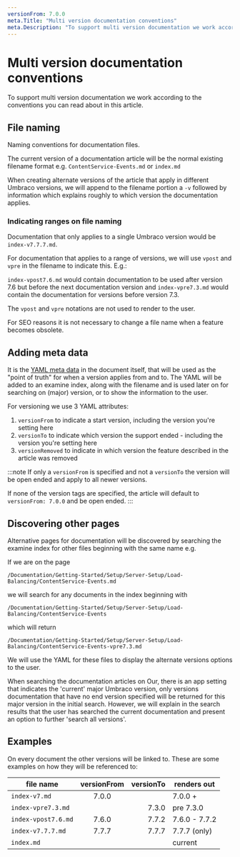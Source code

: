 ```yaml
---
versionFrom: 7.0.0
meta.Title: "Multi version documentation conventions"
meta.Description: "To support multi version documentation we work according to the conventions you can read about in this article."
---
```


# Multi version documentation conventions

To support multi version documentation we work according to the conventions you can read about in this article.

## File naming

Naming conventions for documentation files.

The current version of a documentation article will be the normal existing filename format e.g. `ContentService-Events.md` or `index.md`

When creating alternate versions of the article that apply in different Umbraco versions, we will append to the filename portion a `-v` followed by information which explains roughly to which version the documentation applies.

### Indicating ranges on file naming

Documentation that only applies to a single Umbraco version would be `index-v7.7.7.md`.

For documentation that applies to a range of versions, we will use `vpost` and `vpre` in the filename to indicate this. E.g.:

`index-vpost7.6.md` would contain documentation to be used after version 7.6 but before the next documentation version
and `index-vpre7.3.md` would contain the documentation for versions before version 7.3.

The `vpost` and `vpre` notations are not used to render to the user.

For SEO reasons it is not necessary to change a file name when a feature becomes obsolete.

## Adding meta data

It is the [YAML meta data](adding-metadata.md) in the document itself, that will be used as the "point of truth" for when a version applies from and to.
The YAML will be added to an examine index, along with the filename and is used later on for searching on (major) version, or to show the information to the user.

For versioning we use 3 YAML attributes:

1. `versionFrom` to indicate a start version, including the version you're setting here
2. `versionTo` to indicate which version the support ended - including the version you're setting here
3. `versionRemoved` to indicate in which version the feature described in the article was removed

:::note
If only a `versionFrom` is specified and not a `versionTo` the version will be open ended and apply to all newer versions.

If none of the version tags are specified, the article will default to `versionFrom: 7.0.0` and be open ended.
:::

## Discovering other pages

Alternative pages for documentation will be discovered by searching the examine index for other files beginning with the same name e.g.

If we are on the page

    /Documentation/Getting-Started/Setup/Server-Setup/Load-Balancing/ContentService-Events.md

we will search for any documents in the index beginning with

    /Documentation/Getting-Started/Setup/Server-Setup/Load-Balancing/ContentService-Events

which will return

    /Documentation/Getting-Started/Setup/Server-Setup/Load-Balancing/ContentService-Events-vpre7.3.md

We will use the YAML for these files to display the alternate versions options to the user.

When searching the documentation articles on Our, there is an app setting that indicates the 'current' major Umbraco version, only versions documentation that have no end version specified will be returned for this major version in the initial search. However, we will explain in the search results that the user has searched the current documentation and present an option to further 'search all versions'.

## Examples

On every document the other versions will be linked to. These are some examples on how they will be referenced to:

file name                             | versionFrom  | versionTo | renders out
-------                               |:------------:|     -----:| ---
`index-v7.md`                         | 7.0.0        |           | 7.0.0 +
`index-vpre7.3.md`                   |              | 7.3.0     | pre 7.3.0
`index-vpost7.6.md`                  | 7.6.0        | 7.7.2     | 7.6.0 - 7.7.2
`index-v7.7.7.md`                     | 7.7.7        | 7.7.7     | 7.7.7 (only)
`index.md`                            |              |           | current
